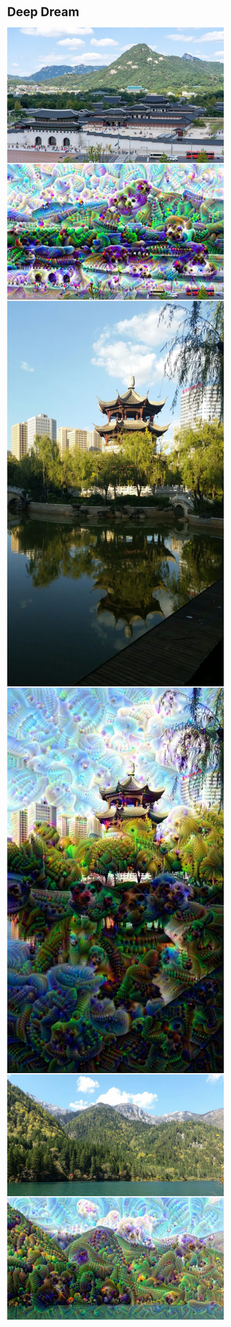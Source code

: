 # Deep Dream
![](./examples/gyeongbokgung_palace_seoul_korea.jpg) ![](./examples/gyeongbokgung_palace_seoul_korea_output.jpg)
![](examples/china2.jpg) ![](examples/china2_output.jpg)
![](examples/china1.jpg) ![](examples/china1_output.jpg)
